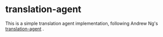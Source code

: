 # translation-agent

This is a simple translation agent implementation, following Andrew Ng's [translation-agent](https://github.com/andrewyng/translation-agent) .